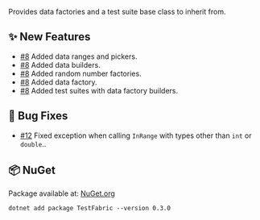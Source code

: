 Provides data factories and a test suite base class to inherit from.

## ✨ New Features

- [#8](https://github.com/zhofre/test-fabric/issues/8) Added data ranges and pickers.
- [#8](https://github.com/zhofre/test-fabric/issues/8) Added data builders.
- [#8](https://github.com/zhofre/test-fabric/issues/8) Added random number factories.
- [#8](https://github.com/zhofre/test-fabric/issues/8) Added data factory.
- [#8](https://github.com/zhofre/test-fabric/issues/8) Added test suites with data factory builders.

## 🐞 Bug Fixes

- [#12](https://github.com/zhofre/test-fabric/issues/12) Fixed exception when calling `InRange` with types other than
  `int` or `double`..

## 📦 NuGet

Package available at: [NuGet.org](https://www.nuget.org/packages/TestFabric)

```
dotnet add package TestFabric --version 0.3.0
```
